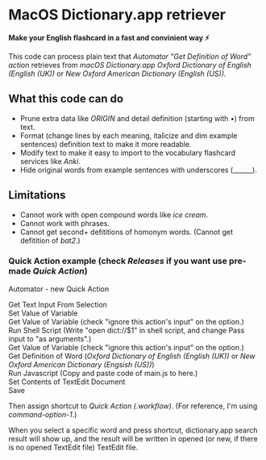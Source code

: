 # MacOS Dictionary.app retriever

**Make your English flashcard in a fast and convinient way ⚡️**
  
This code can process plain text that *Automator "Get Definition of Word" action* retrieves from *macOS Dictionary.app Oxford Dictionary of English (English (UK))* or *New Oxford American Dictionary (English (US))*.

## What this code can do
- Prune extra data like *ORIGIN* and detail definition (starting with •) from text.
- Format (change lines by each meaning, italicize and dim example sentences) definition text to make it more readable.
- Modify text to make it easy to import to the vocabulary flashcard services like *Anki*.
- Hide original words from example sentences with underscores (______).

## Limitations
- Cannot work with open compound words like *ice cream*.
- Cannot work with phrases.
- Cannot get second+ defititions of homonym words. (Cannot get defitition of *bat2*.)

### Quick Action example (check *Releases* if you want use pre-made *Quick Action*)
  
Automator - new Quick Action  
  
Get Text Input From Selection  
Set Value of Variable  
Get Value of Variable (check "ignore this action's input" on the option.)  
Run Shell Script (Write "open dict://$1" in shell script, and change Pass input to "as arguments".)  
Get Value of Variable (check "ignore this action's input" on the option.)  
Get Definition of Word (*Oxford Dictionary of English (English (UK))* or *New Oxford American Dictionary (Engsish (US))*)  
Run Javascript (Copy and paste code of main.js to here.)  
Set Contents of TextEdit Document  
Save
  
Then assign shortcut to *Quick Action (.workflow)*. (For reference, I'm using *command-option-1*.)
  
When you select a specific word and press shortcut, dictionary.app search result will show up, and the result will be written in opened (or new, if there is no opened TextEdit file) TextEdit file.
